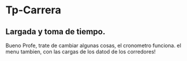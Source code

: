 # Tp-Carrera
 ## Largada y toma de tiempo.
 
 Bueno Profe, trate de cambiar algunas cosas,
 el cronometro funciona.
 el menu tambien, con las cargas de los datod de los corredores!
 
